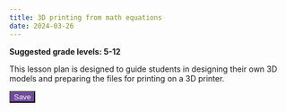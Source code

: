 ```yaml
---
title: 3D printing from math equations
date: 2024-03-26
---
```

<p><b>Suggested grade levels: 5-12</b></p>
This lesson plan is designed to guide students in designing their own 3D models and preparing the files for printing on a 3D printer.

<a href="3D-Printing-Lesson-Plan-1.pdf" target="_blank"><button style="background:#6F4A9E;color:white;">Save</button></a>